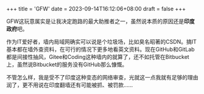+++
title = 'GFW'
date = 2023-09-14T16:12:06+08:00
draft = false
+++


GFW这玩意属实是让我决定跑路的最大助推者之一，虽然说本质的原因还是**印度政府**吧。

作为IT爱好者，墙内局域网确实可以说是个垃圾场，比如臭名昭著的CSDN。搞IT基本都在墙外查资料，在可行的情况下更多地看英文资料。现在GitHub和GitLab都是间接性抽风，Gitee和Coding这种墙内的就算了，还不如托管在Bitbucket上，虽然说Bitbucket的服务没有GitHub那么慷慨。

不管怎么样，我是受不了印度这种变态的网络审查，光就这一点我就有足够的理由润了，更不用说在印度翻墙还有可能被抓、被罚款……
